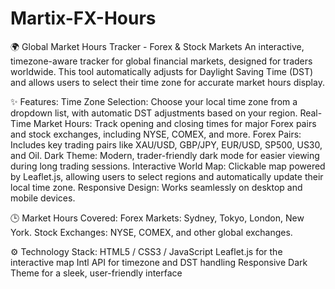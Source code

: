 # Martix-FX-Hours
🌍 Global Market Hours Tracker - Forex & Stock Markets
An interactive, timezone-aware tracker for global financial markets, designed for traders worldwide. This tool automatically adjusts for Daylight Saving Time (DST) and allows users to select their time zone for accurate market hours display.

✨ Features:
Time Zone Selection: Choose your local time zone from a dropdown list, with automatic DST adjustments based on your region.
Real-Time Market Hours: Track opening and closing times for major Forex pairs and stock exchanges, including NYSE, COMEX, and more.
Forex Pairs: Includes key trading pairs like XAU/USD, GBP/JPY, EUR/USD, SP500, US30, and Oil.
Dark Theme: Modern, trader-friendly dark mode for easier viewing during long trading sessions.
Interactive World Map: Clickable map powered by Leaflet.js, allowing users to select regions and automatically update their local time zone.
Responsive Design: Works seamlessly on desktop and mobile devices.

🕒 Market Hours Covered:
Forex Markets: Sydney, Tokyo, London, New York.
Stock Exchanges: NYSE, COMEX, and other global exchanges.

⚙️ Technology Stack:
HTML5 / CSS3 / JavaScript
Leaflet.js for the interactive map
Intl API for timezone and DST handling
Responsive Dark Theme for a sleek, user-friendly interface
